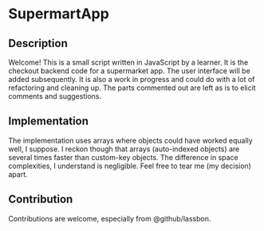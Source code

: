 # SupermartApp

## Description

Welcome! This is a small script written in JavaScript by a learner. It is the checkout backend code for a supermarket app. The user interface will be added subsequently.
It is also a work in progress and could do with a lot of refactoring and cleaning up. The parts commented out are left as is to elicit comments and suggestions.

## Implementation

The implementation uses arrays where objects could have worked equally well, I suppose. I reckon though that arrays (auto-indexed objects) are several times faster than custom-key objects. The difference in space complexities, I understand is negligible. Feel free to tear me (my decision) apart.

## Contribution

Contributions are welcome, especially from @github/lassbon.
